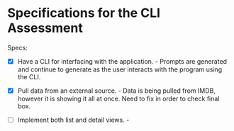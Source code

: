 # Specifications for the CLI Assessment

Specs:
- [x] Have a CLI for interfacing with the application. - Prompts are generated and continue to generate as the user interacts with the program using the CLI.

- [x] Pull data from an external source. - Data is being pulled from IMDB, however it is showing it all at once. Need to fix in order to check final box.

- [ ] Implement both list and detail views. -
